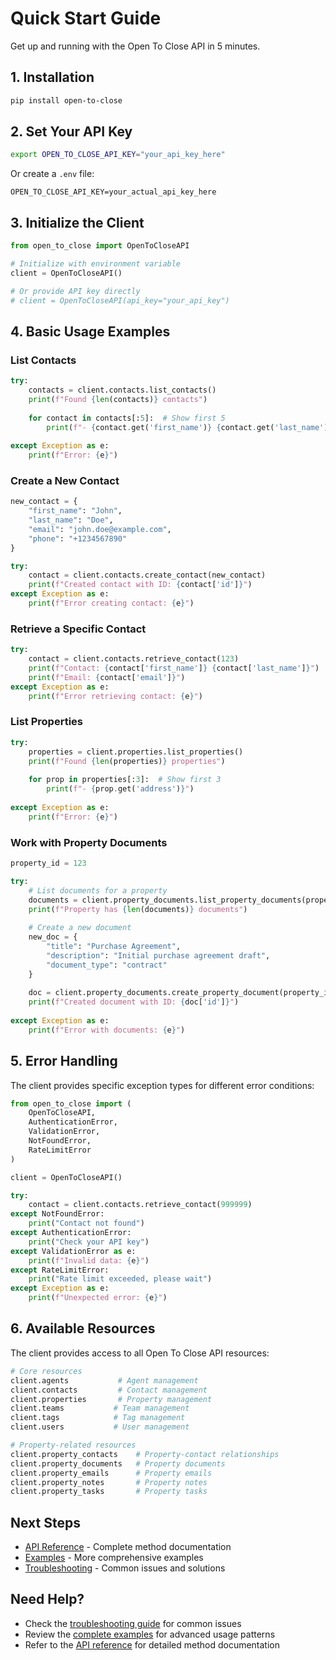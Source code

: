# Quick Start Guide

Get up and running with the Open To Close API in 5 minutes.

## 1. Installation

```bash
pip install open-to-close
```

## 2. Set Your API Key

```bash
export OPEN_TO_CLOSE_API_KEY="your_api_key_here"
```

Or create a `.env` file:
```env
OPEN_TO_CLOSE_API_KEY=your_actual_api_key_here
```

## 3. Initialize the Client

```python
from open_to_close import OpenToCloseAPI

# Initialize with environment variable
client = OpenToCloseAPI()

# Or provide API key directly
# client = OpenToCloseAPI(api_key="your_api_key")
```

## 4. Basic Usage Examples

### List Contacts

```python
try:
    contacts = client.contacts.list_contacts()
    print(f"Found {len(contacts)} contacts")
    
    for contact in contacts[:5]:  # Show first 5
        print(f"- {contact.get('first_name')} {contact.get('last_name')}")
        
except Exception as e:
    print(f"Error: {e}")
```

### Create a New Contact

```python
new_contact = {
    "first_name": "John",
    "last_name": "Doe",
    "email": "john.doe@example.com",
    "phone": "+1234567890"
}

try:
    contact = client.contacts.create_contact(new_contact)
    print(f"Created contact with ID: {contact['id']}")
except Exception as e:
    print(f"Error creating contact: {e}")
```

### Retrieve a Specific Contact

```python
try:
    contact = client.contacts.retrieve_contact(123)
    print(f"Contact: {contact['first_name']} {contact['last_name']}")
    print(f"Email: {contact['email']}")
except Exception as e:
    print(f"Error retrieving contact: {e}")
```

### List Properties

```python
try:
    properties = client.properties.list_properties()
    print(f"Found {len(properties)} properties")
    
    for prop in properties[:3]:  # Show first 3
        print(f"- {prop.get('address')}")
        
except Exception as e:
    print(f"Error: {e}")
```

### Work with Property Documents

```python
property_id = 123

try:
    # List documents for a property
    documents = client.property_documents.list_property_documents(property_id)
    print(f"Property has {len(documents)} documents")
    
    # Create a new document
    new_doc = {
        "title": "Purchase Agreement",
        "description": "Initial purchase agreement draft",
        "document_type": "contract"
    }
    
    doc = client.property_documents.create_property_document(property_id, new_doc)
    print(f"Created document with ID: {doc['id']}")
    
except Exception as e:
    print(f"Error with documents: {e}")
```

## 5. Error Handling

The client provides specific exception types for different error conditions:

```python
from open_to_close import (
    OpenToCloseAPI,
    AuthenticationError,
    ValidationError,
    NotFoundError,
    RateLimitError
)

client = OpenToCloseAPI()

try:
    contact = client.contacts.retrieve_contact(999999)
except NotFoundError:
    print("Contact not found")
except AuthenticationError:
    print("Check your API key")
except ValidationError as e:
    print(f"Invalid data: {e}")
except RateLimitError:
    print("Rate limit exceeded, please wait")
except Exception as e:
    print(f"Unexpected error: {e}")
```

## 6. Available Resources

The client provides access to all Open To Close API resources:

```python
# Core resources
client.agents           # Agent management
client.contacts         # Contact management  
client.properties       # Property management
client.teams           # Team management
client.tags            # Tag management
client.users           # User management

# Property-related resources
client.property_contacts    # Property-contact relationships
client.property_documents   # Property documents
client.property_emails      # Property emails
client.property_notes       # Property notes
client.property_tasks       # Property tasks
```

## Next Steps

- [API Reference](../reference/api-reference.md) - Complete method documentation
- [Examples](../guides/examples.md) - More comprehensive examples
- [Troubleshooting](../guides/troubleshooting.md) - Common issues and solutions

## Need Help?

- Check the [troubleshooting guide](../guides/troubleshooting.md) for common issues
- Review the [complete examples](../guides/examples.md) for advanced usage patterns
- Refer to the [API reference](../reference/api-reference.md) for detailed method documentation 